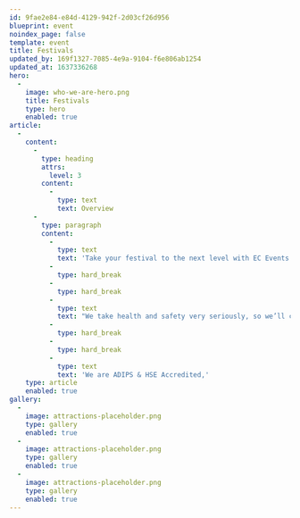 ```yaml
---
id: 9fae2e84-e84d-4129-942f-2d03cf26d956
blueprint: event
noindex_page: false
template: event
title: Festivals
updated_by: 169f1327-7085-4e9a-9104-f6e806ab1254
updated_at: 1637336268
hero:
  -
    image: who-we-are-hero.png
    title: Festivals
    type: hero
    enabled: true
article:
  -
    content:
      -
        type: heading
        attrs:
          level: 3
        content:
          -
            type: text
            text: Overview
      -
        type: paragraph
        content:
          -
            type: text
            text: 'Take your festival to the next level with EC Events. Add that little something extra to make your event a day/night to remember for all attendees. We are specialists in providing rides and attractions for music festivals and outdoor events of any size so you can rest assured that your event will run smoothly!'
          -
            type: hard_break
          -
            type: hard_break
          -
            type: text
            text: "We take health and safety very seriously, so we’ll carry out a full risk and fire assessment, along with event and covid management plans in place.\_"
          -
            type: hard_break
          -
            type: hard_break
          -
            type: text
            text: 'We are ADIPS & HSE Accredited,'
    type: article
    enabled: true
gallery:
  -
    image: attractions-placeholder.png
    type: gallery
    enabled: true
  -
    image: attractions-placeholder.png
    type: gallery
    enabled: true
  -
    image: attractions-placeholder.png
    type: gallery
    enabled: true
---
```

